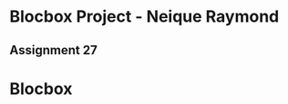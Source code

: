 Blocbox Project - Neique Raymond
================================

Assignment 27
-------------
# Blocbox
